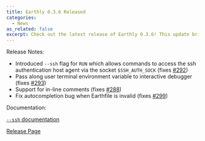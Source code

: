 ```yaml
---
title: Earthly 0.3.6 Released
categories:
  - News
as_related: false
excerpt: Check out the latest release of Earthly 0.3.6! This update brings new features like the `--ssh` flag for enhanced command access and support for in-line comments. Don't miss out on the improved autocompletion and user terminal environment variable pass-along.
---
```


Release Notes:

- Introduced `--ssh` flag for `RUN` which allows commands to access the ssh authentication host agent via the socket `$SSH_AUTH_SOCK` (fixes [#292](https://github.com/earthly/earthly/pull/292))
- Pass along user terminal environment variable to interactive debugger (fixes [#293](https://github.com/earthly/earthly/pull/293))
- Support for in-line comments (fixes [#288](https://github.com/earthly/earthly/pull/288))
- Fix autocompletion bug when Earthfile is invalid (fixes [#299](https://github.com/earthly/earthly/pull/299))

Documentation:

[`--ssh` documentation](https://docs.earthly.dev/earthfile#ssh)

[Release Page](https://github.com/earthly/earthly/releases/tag/v0.3.6)
